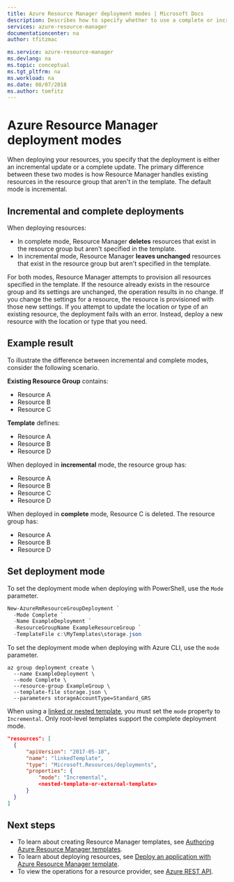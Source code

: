 ```yaml
---
title: Azure Resource Manager deployment modes | Microsoft Docs
description: Describes how to specify whether to use a complete or incremental deployment mode with Azure Resource Manager.
services: azure-resource-manager
documentationcenter: na
author: tfitzmac

ms.service: azure-resource-manager
ms.devlang: na
ms.topic: conceptual
ms.tgt_pltfrm: na
ms.workload: na
ms.date: 08/07/2018
ms.author: tomfitz
---
```

# Azure Resource Manager deployment modes
When deploying your resources, you specify that the deployment is either an incremental update or a complete update.  The primary difference between these two modes is how Resource Manager handles existing resources in the resource group that aren't in the template.
The default mode is incremental.

## Incremental and complete deployments
When deploying resources:

* In complete mode, Resource Manager **deletes** resources that exist in the resource group but aren't specified in the template. 
* In incremental mode, Resource Manager **leaves unchanged** resources that exist in the resource group but aren't specified in the template.

For both modes, Resource Manager attempts to provision all resources specified in the template. If the resource already exists in the resource group and its settings are unchanged, the operation results in no change. If you change the settings for a resource, the resource is provisioned with those new settings. If you attempt to update the location or type of an existing resource, the deployment fails with an error. Instead, deploy a new resource with the location or type that you need.

## Example result

To illustrate the difference between incremental and complete modes, consider the following scenario.

**Existing Resource Group** contains:

* Resource A
* Resource B
* Resource C

**Template** defines:

* Resource A
* Resource B
* Resource D

When deployed in **incremental** mode, the resource group has:

* Resource A
* Resource B
* Resource C
* Resource D

When deployed in **complete** mode, Resource C is deleted. The resource group has:

* Resource A
* Resource B
* Resource D

## Set deployment mode

To set the deployment mode when deploying with PowerShell, use the `Mode` parameter.

```powershell
New-AzureRmResourceGroupDeployment `
  -Mode Complete `
  -Name ExampleDeployment `
  -ResourceGroupName ExampleResourceGroup `
  -TemplateFile c:\MyTemplates\storage.json 
```

To set the deployment mode when deploying with Azure CLI, use the `mode` parameter.

```azurecli-interactive
az group deployment create \
  --name ExampleDeployment \
  --mode Complete \
  --resource-group ExampleGroup \
  --template-file storage.json \
  --parameters storageAccountType=Standard_GRS
```

When using a [linked or nested template](resource-group-linked-templates.md), you must set the `mode` property to `Incremental`. Only root-level templates support the complete deployment mode.

```json
"resources": [
  {
      "apiVersion": "2017-05-10",
      "name": "linkedTemplate",
      "type": "Microsoft.Resources/deployments",
      "properties": {
          "mode": "Incremental",
          <nested-template-or-external-template>
      }
  }
]
```

## Next steps
* To learn about creating Resource Manager templates, see [Authoring Azure Resource Manager templates](resource-group-authoring-templates.md).
* To learn about deploying resources, see [Deploy an application with Azure Resource Manager template](resource-group-template-deploy.md).
* To view the operations for a resource provider, see [Azure REST API](/rest/api/).


